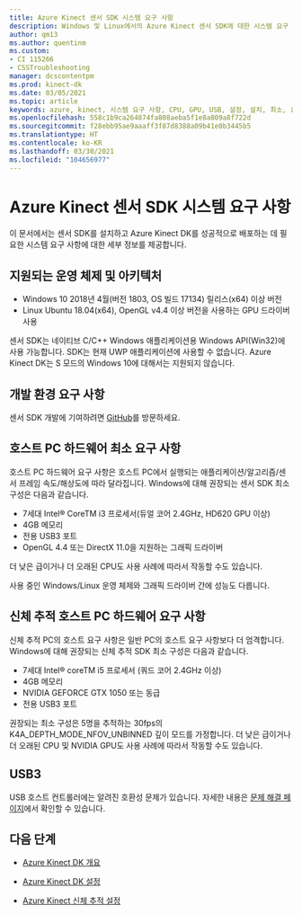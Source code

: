 ```yaml
---
title: Azure Kinect 센서 SDK 시스템 요구 사항
description: Windows 및 Linux에서의 Azure Kinect 센서 SDK에 대한 시스템 요구 사항을 이해합니다.
author: qm13
ms.author: quentinm
ms.custom:
- CI 115266
- CSSTroubleshooting
manager: dcscontentpm
ms.prod: kinect-dk
ms.date: 03/05/2021
ms.topic: article
keywords: azure, kinect, 시스템 요구 사항, CPU, GPU, USB, 설정, 설치, 최소, 요구 사항
ms.openlocfilehash: 558c1b9ca264874fa808aeba5f1e8a809a8f722d
ms.sourcegitcommit: f28ebb95ae9aaaff3f87d8388a09b41e0b3445b5
ms.translationtype: HT
ms.contentlocale: ko-KR
ms.lasthandoff: 03/30/2021
ms.locfileid: "104656977"
---
```

# <a name="azure-kinect-sensor-sdk-system-requirements"></a>Azure Kinect 센서 SDK 시스템 요구 사항

이 문서에서는 센서 SDK를 설치하고 Azure Kinect DK를 성공적으로 배포하는 데 필요한 시스템 요구 사항에 대한 세부 정보를 제공합니다.

## <a name="supported-operating-systems-and-architectures"></a>지원되는 운영 체제 및 아키텍처

- Windows 10 2018년 4월(버전 1803, OS 빌드 17134) 릴리스(x64) 이상 버전
- Linux Ubuntu 18.04(x64), OpenGL v4.4 이상 버전을 사용하는 GPU 드라이버 사용

센서 SDK는 네이티브 C/C++ Windows 애플리케이션용 Windows API(Win32)에 사용 가능합니다. SDK는 현재 UWP 애플리케이션에 사용할 수 없습니다. Azure Kinect DK는 S 모드의 Windows 10에 대해서는 지원되지 않습니다.

## <a name="development-environment-requirements"></a>개발 환경 요구 사항

센서 SDK 개발에 기여하려면 [GitHub](https://github.com/Microsoft/Azure-Kinect-Sensor-SDK)를 방문하세요.

## <a name="minimum-host-pc-hardware-requirements"></a>호스트 PC 하드웨어 최소 요구 사항

호스트 PC 하드웨어 요구 사항은 호스트 PC에서 실행되는 애플리케이션/알고리즘/센서 프레임 속도/해상도에 따라 달라집니다. Windows에 대해 권장되는 센서 SDK 최소 구성은 다음과 같습니다.

- 7세대 Intel&reg; CoreTM i3 프로세서(듀얼 코어 2.4GHz, HD620 GPU 이상)
- 4GB 메모리
- 전용 USB3 포트
- OpenGL 4.4 또는 DirectX 11.0을 지원하는 그래픽 드라이버

더 낮은 급이거나 더 오래된 CPU도 사용 사례에 따라서 작동할 수도 있습니다.

사용 중인 Windows/Linux 운영 체제와 그래픽 드라이버 간에 성능도 다릅니다.

## <a name="body-tracking-host-pc-hardware-requirements"></a>신체 추적 호스트 PC 하드웨어 요구 사항

신체 추적 PC의 호스트 요구 사항은 일반 PC의 호스트 요구 사항보다 더 엄격합니다. Windows에 대해 권장되는 신체 추적 SDK 최소 구성은 다음과 같습니다.

- 7세대 Intel&reg; coreTM i5 프로세서 (쿼드 코어 2.4GHz 이상)
- 4GB 메모리
- NVIDIA GEFORCE GTX 1050 또는 동급
- 전용 USB3 포트

권장되는 최소 구성은 5명을 추적하는 30fps의 K4A_DEPTH_MODE_NFOV_UNBINNED 깊이 모드를 가정합니다. 더 낮은 급이거나 더 오래된 CPU 및 NVIDIA GPU도 사용 사례에 따라서 작동할 수도 있습니다.

## <a name="usb3"></a>USB3

USB 호스트 컨트롤러에는 알려진 호환성 문제가 있습니다. 자세한 내용은 [문제 해결 페이지](troubleshooting.md#usb3-host-controller-compatibility)에서 확인할 수 있습니다.

## <a name="next-steps"></a>다음 단계

- [Azure Kinect DK 개요](about-azure-kinect-dk.md)

- [Azure Kinect DK 설정](set-up-azure-kinect-dk.md)

- [Azure Kinect 신체 추적 설정](body-sdk-setup.md)
